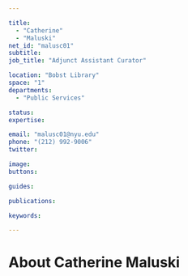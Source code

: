 ```yaml
---

title:
  - "Catherine"
  - "Maluski"
net_id: "malusc01"
subtitle: 
job_title: "Adjunct Assistant Curator"

location: "Bobst Library"
space: "1"
departments:
  - "Public Services"

status: 
expertise:

email: "malusc01@nyu.edu"
phone: "(212) 992-9006"
twitter: 

image: 
buttons:

guides:

publications:

keywords:

---
```


# About Catherine Maluski


